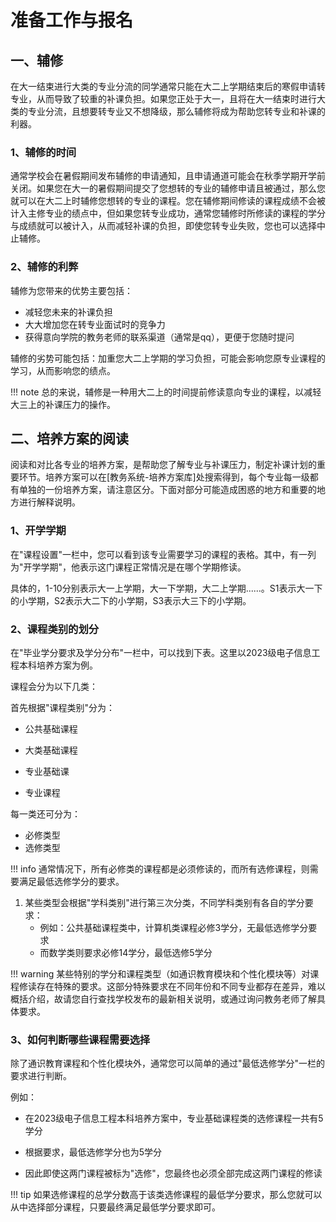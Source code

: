 # 准备工作与报名

## 一、辅修

在大一结束进行大类的专业分流的同学通常只能在大二上学期结束后的寒假申请转专业，从而导致了较重的补课负担。如果您正处于大一，且将在大一结束时进行大类的专业分流，且想要转专业又不想降级，那么辅修将成为帮助您转专业和补课的利器。

### 1、辅修的时间

通常学校会在暑假期间发布辅修的申请通知，且申请通道可能会在秋季学期开学前关闭。如果您在大一的暑假期间提交了您想转的专业的辅修申请且被通过，那么您就可以在大二上时辅修您想转的专业的课程。您在辅修期间修读的课程成绩不会被计入主修专业的绩点中，但如果您转专业成功，通常您辅修时所修读的课程的学分与成绩就可以被计入，从而减轻补课的负担，即使您转专业失败，您也可以选择中止辅修。

### 2、辅修的利弊

辅修为您带来的优势主要包括：

- 减轻您未来的补课负担
- 大大增加您在转专业面试时的竞争力
- 获得意向学院的教务老师的联系渠道（通常是qq），更便于您随时提问

辅修的劣势可能包括：加重您大二上学期的学习负担，可能会影响您原专业课程的学习，从而影响您的绩点。

!!! note
    总的来说，辅修是一种用大二上的时间提前修读意向专业的课程，以减轻大三上的补课压力的操作。

## 二、培养方案的阅读

阅读和对比各专业的培养方案，是帮助您了解专业与补课压力，制定补课计划的重要环节。培养方案可以在[教务系统-培养方案库]处搜索得到，每个专业每一级都有单独的一份培养方案，请注意区分。下面对部分可能造成困惑的地方和重要的地方进行解释说明。

### 1、开学学期

在"课程设置"一栏中，您可以看到该专业需要学习的课程的表格。其中，有一列为"开学学期"，他表示这门课程正常情况是在哪个学期修读。

具体的，1-10分别表示大一上学期，大一下学期，大二上学期......。S1表示大一下的小学期，S2表示大二下的小学期，S3表示大三下的小学期。

### 2、课程类别的划分

在"毕业学分要求及学分分布"一栏中，可以找到下表。这里以2023级电子信息工程本科培养方案为例。

课程会分为以下几类：

首先根据"课程类别"分为：

- 公共基础课程

- 大类基础课程

- 专业基础课

- 专业课程

每一类还可分为：

- 必修类型
- 选修类型

!!! info
    通常情况下，所有必修类的课程都是必须修读的，而所有选修课程，则需要满足最低选修学分的要求。

1. 某些类型会根据"学科类别"进行第三次分类，不同学科类别有各自的学分要求：
   - 例如：公共基础课程类中，计算机类课程必修3学分，无最低选修学分要求
   - 而数学类则要求必修14学分，最低选修5学分

!!! warning
    某些特别的学分和课程类型（如通识教育模块和个性化模块等）对课程修读存在特殊的要求。这部分特殊要求在不同年份和不同专业都存在差异，难以概括介绍，故请您自行查找学校发布的最新相关说明，或通过询问教务老师了解具体要求。
### 3、如何判断哪些课程需要选择

除了通识教育课程和个性化模块外，通常您可以简单的通过"最低选修学分"一栏的要求进行判断。

例如：

- 在2023级电子信息工程本科培养方案中，专业基础课程类的选修课程一共有5学分

- 根据要求，最低选修学分也为5学分

- 因此即使这两门课程被标为"选修"，您最终也必须全部完成这两门课程的修读

!!! tip
    如果选修课程的总学分数高于该类选修课程的最低学分要求，那么您就可以从中选择部分课程，只要最终满足最低学分要求即可。
